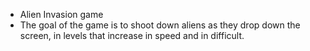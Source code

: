 - Alien Invasion game
- The goal of the game is to shoot down aliens as they drop down the screen, in levels that increase in speed and in difficult.